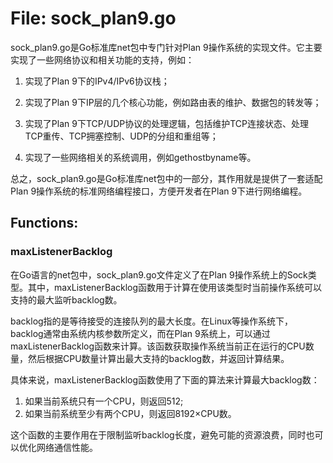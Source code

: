 # File: sock_plan9.go

sock_plan9.go是Go标准库net包中专门针对Plan 9操作系统的实现文件。它主要实现了一些网络协议和相关功能的支持，例如：

1. 实现了Plan 9下的IPv4/IPv6协议栈；

2. 实现了Plan 9下IP层的几个核心功能，例如路由表的维护、数据包的转发等；

3. 实现了Plan 9下TCP/UDP协议的处理逻辑，包括维护TCP连接状态、处理TCP重传、TCP拥塞控制、UDP的分组和重组等；

4. 实现了一些网络相关的系统调用，例如gethostbyname等。

总之，sock_plan9.go是Go标准库net包中的一部分，其作用就是提供了一套适配Plan 9操作系统的标准网络编程接口，方便开发者在Plan 9下进行网络编程。

## Functions:

### maxListenerBacklog

在Go语言的net包中，sock_plan9.go文件定义了在Plan 9操作系统上的Sock类型。其中，maxListenerBacklog函数用于计算在使用该类型时当前操作系统可以支持的最大监听backlog数。

backlog指的是等待接受的连接队列的最大长度。在Linux等操作系统下，backlog通常由系统内核参数所定义，而在Plan 9系统上，可以通过maxListenerBacklog函数来计算。该函数获取操作系统当前正在运行的CPU数量，然后根据CPU数量计算出最大支持的backlog数，并返回计算结果。

具体来说，maxListenerBacklog函数使用了下面的算法来计算最大backlog数：

1. 如果当前系统只有一个CPU，则返回512;
2. 如果当前系统至少有两个CPU，则返回8192×CPU数。

这个函数的主要作用在于限制监听backlog长度，避免可能的资源浪费，同时也可以优化网络通信性能。




